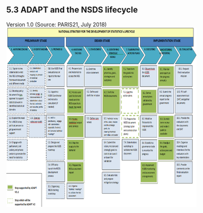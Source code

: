 ## 5.3 ADAPT and the NSDS lifecycle <!-- {docsify-ignore} -->

Version 1.0 (Source: PARIS21, July
2018)<img src="ADAPTmedia\media\image134.png" style="width:7.74236in;height:4.94792in" />
